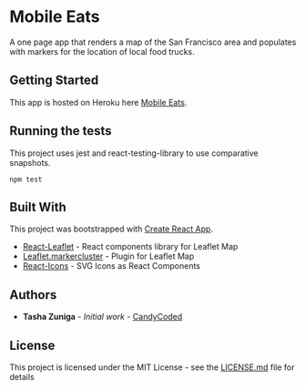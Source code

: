 # Mobile Eats

A one page app that renders a map of the San Francisco area and populates with markers for the location of local food trucks.

## Getting Started

This app is hosted on Heroku here [Mobile Eats](https://mobile-eats.herokuapp.com/).

## Running the tests

This project uses jest and react-testing-library to use comparative snapshots.

```npm test```

## Built With

This project was bootstrapped with [Create React App](https://github.com/facebook/create-react-app).

- [React-Leaflet](https://github.com/PaulLeCam/react-leaflet) - React components library for Leaflet Map
- [Leaflet.markercluster](https://github.com/Leaflet/Leaflet.markercluster) - Plugin for Leaflet Map
- [React-Icons](https://react-icons.netlify.com/#/) - SVG Icons as React Components

## Authors

- **Tasha Zuniga** - _Initial work_ - [CandyCoded](https://github.com/Tashazun)

## License

This project is licensed under the MIT License - see the [LICENSE.md](LICENSE.md) file for details
